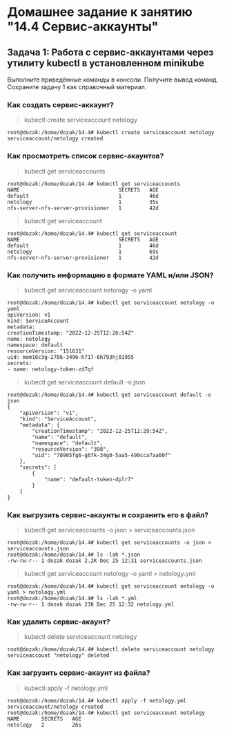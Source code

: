 # Домашнее задание к занятию "14.4 Сервис-аккаунты"
## Задача 1: Работа с сервис-аккаунтами через утилиту kubectl в установленном minikube
Выполните приведённые команды в консоли. Получите вывод команд. Сохраните задачу 1 как справочный материал.

### Как создать сервис-аккаунт?
> kubectl create serviceaccount netology

    root@dozak:/home/dozak/14.4# kubectl create serviceaccount netology
    serviceaccount/netology created

### Как просмотреть список сервис-акаунтов?
> kubectl get serviceaccounts


    root@dozak:/home/dozak/14.4# kubectl get serviceaccounts
    NAME                                SECRETS   AGE
    default                             1         46d
    netology                            1         35s
    nfs-server-nfs-server-provisioner   1         42d

> kubectl get serviceaccount

    root@dozak:/home/dozak/14.4# kubectl get serviceaccount 
    NAME                                SECRETS   AGE
    default                             1         46d
    netology                            1         69s
    nfs-server-nfs-server-provisioner   1         42d

### Как получить информацию в формате YAML и/или JSON?
> kubectl get serviceaccount netology -o yaml

    root@dozak:/home/dozak/14.4# kubectl get serviceaccount netology -o yaml
    apiVersion: v1
    kind: ServiceAccount
    metadata:
    creationTimestamp: "2022-12-25T12:26:54Z"
    name: netology
    namespace: default
    resourceVersion: "151631"
    uid: mom16c3g-2786-3496-h717-6h793hj01955
    secrets:
    - name: netology-token-zd7qf

> kubectl get serviceaccount default -o json

    root@dozak:/home/dozak/14.4# kubectl get serviceaccount default -o json
    {
        "apiVersion": "v1",
        "kind": "ServiceAccount",
        "metadata": {
            "creationTimestamp": "2022-12-25T12:29:54Z",
            "name": "default",
            "namespace": "default",
            "resourceVersion": "398",
            "uid": "78905fg6-g67k-34g0-5aa5-490cca7aa60f"
        },
        "secrets": [
            {
                "name": "default-token-dplr7"
            }
        ]
    }

### Как выгрузить сервис-акаунты и сохранить его в файл?
> kubectl get serviceaccounts -o json > serviceaccounts.json
    
    root@dozak:/home/dozak/14.4# kubectl get serviceaccounts -o json > serviceaccounts.json
    root@dozak:/home/dozak/14.4# ls -lah *.json
    -rw-rw-r-- 1 dozak dozak 2.2K Dec 25 12:31 serviceaccounts.json

> kubectl get serviceaccount netology -o yaml > netology.yml

    root@dozak:/home/dozak/14.4# kubectl get serviceaccount netology -o yaml > netology.yml
    root@dozak:/home/dozak/14.4# ls -lah *.yml 
    -rw-rw-r-- 1 dozak dozak 238 Dec 25 12:32 netology.yml

### Как удалить сервис-акаунт?
> kubectl delete serviceaccount netology

    root@dozak:/home/dozak/14.4# kubectl delete serviceaccount netology
    serviceaccount "netology" deleted

### Как загрузить сервис-акаунт из файла?
> kubectl apply -f netology.yml

    root@dozak:/home/dozak/14.4# kubectl apply -f netology.yml
    serviceaccount/netology created
    root@dozak:/home/dozak/14.4# kubectl get serviceaccount netology
    NAME       SECRETS   AGE
    netology   2         26s